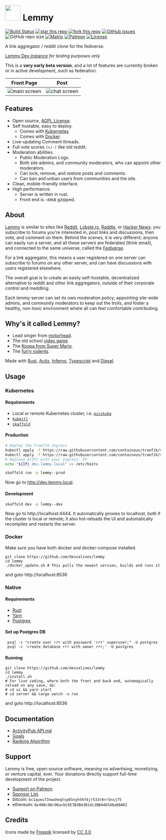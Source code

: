<h1><img src="https://image.flaticon.com/icons/svg/194/194242.svg" width="50px" height="50px" /> Lemmy</h1>

[![Build Status](https://travis-ci.org/dessalines/lemmy.svg?branch=master)](https://travis-ci.org/dessalines/lemmy)
[![star this repo](http://githubbadges.com/star.svg?user=dessalines&repo=lemmy&style=flat)](https://github.com/dessalines/lemmy)
[![fork this repo](http://githubbadges.com/fork.svg?user=dessalines&repo=lemmy&style=flat)](https://github.com/dessalines/lemmy/fork)
[![GitHub issues](https://img.shields.io/github/issues-raw/dessalines/lemmy.svg)](https://github.com/dessalines/lemmy/issues)
![GitHub repo size](https://img.shields.io/github/repo-size/dessalines/lemmy.svg)
[![Matrix](https://img.shields.io/matrix/rust-reddit-fediverse:matrix.org.svg?label=matrix-chat)](https://riot.im/app/#/room/#rust-reddit-fediverse:matrix.org)
[![Patreon](https://img.shields.io/badge/-Support%20on%20Patreon-blueviolet.svg)](https://www.patreon.com/dessalines)
[![License](https://img.shields.io/github/license/dessalines/lemmy.svg)](LICENSE)

A link aggregator / reddit clone for the fediverse.

[Lemmy Dev instance](https://dev.lemmy.ml) *for testing purposes only*

This is a **very early beta version**, and a lot of features are currently broken or in active development, such as federation.

|Front Page|Post|
|-|-|
|![main screen](https://i.imgur.com/y64BtXC.png)|![chat screen](https://i.imgur.com/vsOr87q.png)|

## Features

- Open source, [AGPL License](/LICENSE).
- Self hostable, easy to deploy.
  - Comes with [Kubernetes](#kubernetes)
  - Comes with [Docker](#docker).
- Live-updating Comment threads.
- Full vote scores `(+/-)` like old reddit.
- Moderation abilities.
  - Public Moderation Logs.
  - Both site admins, and community moderators, who can appoint other moderators.
  - Can lock, remove, and restore posts and comments.
  - Can ban and unban users from communities and the site.
- Clean, mobile-friendly interface.
- High performance.
  - Server is written in rust.
  - Front end is `~80kB` gzipped.

## About

[Lemmy](https://github.com/dessalines/lemmy) is similar to sites like [Reddit](https://reddit.com), [Lobste.rs](https://lobste.rs), [Raddle](https://raddle.me), or [Hacker News](https://news.ycombinator.com/): you subscribe to forums you're interested in, post links and discussions, then vote, and comment on them. Behind the scenes, it is very different; anyone can easily run a server, and all these servers are federated (think email), and connected to the same universe, called the [Fediverse](https://en.wikipedia.org/wiki/Fediverse).

For a link aggregator, this means a user registered on one server can subscribe to forums on any other server, and can have discussions with users registered elsewhere.

The overall goal is to create an easily self-hostable, decentralized alternative to reddit and other link aggregators, outside of their corporate control and meddling.

Each lemmy server can set its own moderation policy; appointing site-wide admins, and community moderators to keep out the trolls, and foster a healthy, non-toxic environment where all can feel comfortable contributing.

## Why's it called Lemmy?

- Lead singer from [motorhead](https://invidio.us/watch?v=pWB5JZRGl0U).
- The old school [video game](<https://en.wikipedia.org/wiki/Lemmings_(video_game)>).
- The [Koopa from Super Mario](https://www.mariowiki.com/Lemmy_Koopa).
- The [furry rodents](http://sunchild.fpwc.org/lemming-the-little-giant-of-the-north/).

Made with [Rust](https://www.rust-lang.org), [Actix](https://actix.rs/), [Inferno](https://www.infernojs.org), [Typescript](https://www.typescriptlang.org/) and [Diesel](http://diesel.rs/).

## Usage

### Kubernetes

#### Requirements

- Local or remote Kubernetes cluster, i.e. [`minikube`](https://kubernetes.io/docs/tasks/tools/install-minikube/)
- [`kubectl`](https://kubernetes.io/docs/tasks/tools/install-kubectl/)
- [`skaffold`](https://skaffold.dev/)

#### Production

```bash
# Deploy the Traefik Ingress
kubectl apply -f https://raw.githubusercontent.com/containous/traefik/v1.7/examples/k8s/traefik-rbac.yaml
kubectl apply -f https://raw.githubusercontent.com/containous/traefik/v1.7/examples/k8s/traefik-ds.yaml
# Replace ${IP} with your Ingress' IP
echo "${IP} dev.lemmy.local" >> /etc/hosts
```

```bash
skaffold run -p lemmy--prod
```

Now go to http://dev.lemmy.local.

#### Development

```bash
skaffold dev -p lemmy--dev
```

Now go to http://localhost:4444. It automatically proxies to localhost, both if the cluster is local or remote; it also hot-reloads the UI and automatically recompiles and restarts the server.

### Docker

Make sure you have both docker and docker-compose installed.

```
git clone https://github.com/dessalines/lemmy
cd lemmy
./docker_update.sh # This pulls the newest version, builds and runs it
```

and goto http://localhost:8536

### Native

#### Requirements

- [Rust](https://www.rust-lang.org/)
- [Yarn](https://yarnpkg.com/en/)
- [Postgres](https://www.sqlite.org/index.html)

#### Set up Postgres DB

```
 psql -c "create user rrr with password 'rrr' superuser;" -U postgres
 psql -c 'create database rrr with owner rrr;' -U postgres
```

#### Running

```
git clone https://github.com/dessalines/lemmy
cd lemmy
./install.sh
# For live coding, where both the front and back end, automagically reload on any save, do:
# cd ui && yarn start
# cd server && cargo watch -x run
```

and goto http://localhost:8536

## Documentation

- [ActivityPub API.md](docs/API.md)
- [Goals](docs/goals.md)
- [Ranking Algorithm](docs/ranking.md)

## Support

Lemmy is free, open-source software, meaning no advertising, monetizing, or venture capital, ever. Your donations directly support full-time development of the project.

- [Support on Patreon](https://www.patreon.com/dessalines).
- [Sponsor List](https://dev.lemmy.ml/#/sponsors).
- bitcoin: `bc1queu73nwuheqtsp65nyh5hf4jr533r8rr5nsj75`
- ethereum: `0x400c96c96acbC6E7B3B43B1dc1BB446540a88A01`

## Credits

Icons made by [Freepik](https://www.freepik.com/) licensed by [CC 3.0](http://creativecommons.org/licenses/by/3.0/)
